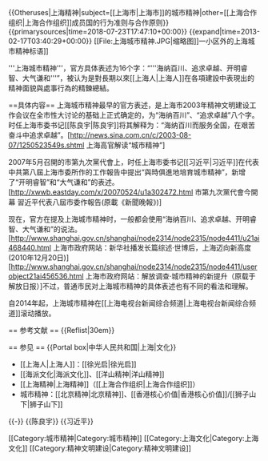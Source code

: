 {{Otheruses|上海精神|subject=[[上海市|上海市]]的城市精神|other=[[上海合作组织|上海合作组织]]成员国的行为准则与合作原则}}
{{primarysources|time=2018-07-23T17:47:10+00:00}}
{{expand|time=2013-02-17T03:40:29+00:00}}
[[File:上海城市精神.JPG|缩略图]]一小区外的上海城市精神标语]]

'''上海城市精神'''，官方具体表述为16个字：“'''海纳百川、追求卓越、开明睿智、大气谦和'''”，被认为是對長期以來[[上海人|上海人]]在各項建設中表現出的精神面貌與處事行為的精鍊總結。

==具体内容==
上海城市精神最早的官方表述，是上海市2003年精神文明建设工作会议在全市性大讨论的基础上正式确定的，为“海纳百川”、“追求卓越”八个字。时任上海市委书记[[陈良宇|陈良宇]]将其解释为：“海纳百川而服务全国，在艰苦奋斗中追求卓越”。<ref>[http://news.sina.com.cn/c/2003-08-07/1250523549s.shtml 上海高官解读“城市精神”]</ref>

2007年5月召開的市第九次黨代會上，时任上海市委书记[[习近平|习近平]]在代表中共第八屆上海市委所作的工作報告中提出“與時俱進地培育城市精神”，新增了“开明睿智”和“大气谦和”的表述。<ref>[http://xwwb.eastday.com/x/20070524/u1a302472.html 市第九次黨代會今開幕 習近平代表八屆市委作報告(原載《新聞晚報》)]</ref>

现在，官方在提及上海城市精神时，一般都会使用“海纳百川、追求卓越、开明睿智、大气谦和”的说法。<ref>[http://www.shanghai.gov.cn/shanghai/node2314/node2315/node4411/u21ai468440.html 上海市政府网站：新华社播发长篇综述·世博后，上海迈向新高度(2010年12月20日)]</ref><ref>[http://www.shanghai.gov.cn/shanghai/node2314/node2315/node4411/userobject21ai456536.html 上海市政府网站：解放调查·城市精神的新提升（原载于解放日报）]</ref>不过，普通市民对上海城市精神的具体表述也有不同的看法和理解。

自2014年起，上海城市精神在[[上海电视台新闻综合频道|上海电视台新闻综合频道]]滚动播放。

== 参考文献 ==
{{Reflist|30em}}

== 参见 ==
{{Portal box|中华人民共和国|上海|文化}}
* [[上海人|上海人]]：[[徐光启|徐光启]]
* [[海派文化|海派文化]]、[[洋山精神|洋山精神]]
* [[上海精神|上海精神]]（[[上海合作组织|上海合作组织]]）
* 城市精神：[[北京精神|北京精神]]、[[香港核心价值|香港核心价值]]/[[狮子山下|狮子山下]]

{{-}}
{{陈良宇}}
{{习近平}}

[[Category:城市精神|Category:城市精神]]
[[Category:上海文化|Category:上海文化]]
[[Category:精神文明建设|Category:精神文明建设]]